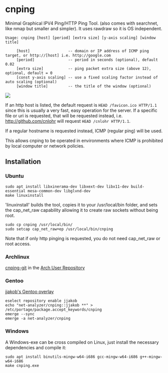 cnping
======

Minimal Graphical IPV4 Ping/HTTP Ping Tool.  (also comes with searchnet, like nmap but smaller and simpler).  It uses rawdraw so it is OS independent.
```
Usage: cnping [host] [period] [extra size] [y-axis scaling] [window title]

	 [host]                 -- domain or IP address of ICMP ping target, or http://[host] i.e. http://google.com
	 [period]               -- period in seconds (optional), default 0.02
	 [extra size]           -- ping packet extra size (above 12), optional, default = 0
	 [const y-axis scaling] -- use a fixed scaling factor instead of auto scaling (optional)
	 [window title]         -- the title of the window (optional)
```
<IMG SRC=https://i.imgur.com/Yj5coKN.gif>

If an http host is listed, the default request is ```HEAD /favicon.ico HTTP/1.1``` since this is usually a very fast, easy operation for the server.  If a specific file or uri is requested, that will be requested instead, i.e. http://github.com/cnlohr will request ```HEAD /cnlohr HTTP/1.1```.

If a regular hostname is requested instead, ICMP (regular ping) will be used.

This allows cnping to be operated in environments where ICMP is prohibited by local computer or network policies.

## Installation

### Ubuntu

```
sudo apt install libxinerama-dev libxext-dev libx11-dev build-essential mesa-common-dev libglvnd-dev
make linuxinstall
```

'linuxinstall' builds the tool, copies it to your /usr/local/bin folder, and sets the cap_net_raw capability allowing it to create raw sockets without being root.

```
sudo cp cnping /usr/local/bin/
sudo setcap cap_net_raw+ep /usr/local/bin/cnping
```

Note that if only http pinging is requested, you do not need cap_net_raw or root access.

### Archlinux

 [cnping-git](https://aur.archlinux.org/packages/cnping-git/) in the [Arch User Repository](https://wiki.archlinux.org/index.php/Arch_User_Repository)

### Gentoo

 [jjakob's Gentoo overlay](https://github.com/jjakob/gentoo-overlay)

```
eselect repository enable jjakob
echo "net-analyzer/cnping::jjakob **" > /etc/portage/package.accept_keywords/cnping
emerge --sync
emerge -a net-analyzer/cnping
```

### Windows

A Windows-exe can be cross compiled on Linux, just install the necessary dependencies and compile it:

```
sudo apt install binutils-mingw-w64-i686 gcc-mingw-w64-i686 g++-mingw-w64-i686
make cnping.exe
```
